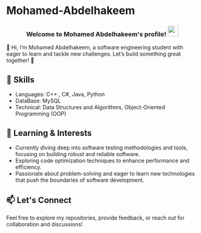 # Mohamed-Abdelhakeem

<h3 align="center">
  Welcome to Mohamed Abdelhakeem's profile!
  <img src="https://media.giphy.com/media/hvRJCLFzcasrR4ia7z/giphy.gif" width="28">
</h3>



👋 Hi, I’m Mohamed Abdelhakeem, a software engineering student with eager to learn and tackle new challenges. Let’s build something great together! 🚀

## 🔧 Skills

- Languages: C++ , C#, Java, Python
- DataBase: MySQL
- Technical: Data Structures and Algorithms, Object-Oriented Programming (OOP)


## 🌱 Learning & Interests

- Currently diving deep into software testing methodologies and tools, focusing on building robust and reliable software.
- Exploring code optimization techniques to enhance performance and efficiency.
- Passionate about problem-solving and eager to learn new technologies that push the boundaries of software development.

## 📫 Let's Connect
<a href="https://www.linkedin.com/in/mohamed-abd-elhakeem-745624259/" target="_blank"></a>

Feel free to explore my repositories, provide feedback, or reach out for collaboration and discussions!
